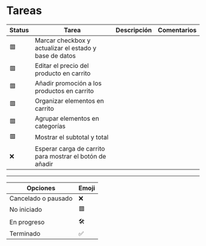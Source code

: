 # Tareas

| Status | Tarea                                                    | Descripción | Comentarios |
| ------ | -------------------------------------------------------- | ----------- | ----------- |
| 🟥     | Marcar checkbox y actualizar el estado y base de datos   |             |             |
| 🟥     | Editar el precio del producto en carrito                 |             |             |
| 🟥     | Añadir promoción a los productos en carrito              |             |             |
| 🟥     | Organizar elementos en carrito                           |             |             |
| 🟥     | Agrupar elementos en categorías                          |             |             |
| 🟥     | Mostrar el subtotal y total                              |             |             |
| ❌     | Esperar carga de carrito para mostrar el botón de añadir |             |             |

---

| Opciones            | Emoji |
| ------------------- | ----- |
| Cancelado o pausado | ❌    |
| No iniciado         | 🟥    |
| En progreso         | 🛠️    |
| Terminado           | ✅    |
